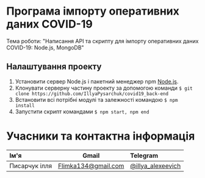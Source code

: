 Програма імпорту оперативних даних COVID-19
=============
Тема роботи: "Написання API та скрипту для імпорту оперативних даних COVID-19: Node.js, MongoDB"

Налаштування проекту
-------------
1. Установити сервер Node.js і пакетний менеджер npm [Node.js](https://nodejs.org/en/).
2. Клонувати серверну частину проекту за допомогою команди `$ git clone https://github.com/IllyaPysarchuk/covid19_back-end`
3. Встановити всі потрібні модулі та залежності командою `$ npm install`
4. Запустити скрипт командами `$ npm start, npm end`

Учасники та контактна інформація
=============
| Ім'я  | Gmail  | Telegram |
| :------------ |:---------------:| :-----|
| Писарчук ілля | Flimka134@gmail.com | [@illya_alexeevich](https://telegram.me/illya_alexeevich) |

